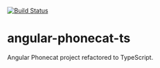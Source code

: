 [![Build Status](https://travis-ci.org/tiagolpadua/angular-phonecat-ts.svg?branch=master)](https://travis-ci.org/tiagolpadua/angular-phonecat-ts)

# angular-phonecat-ts
Angular Phonecat project refactored to TypeScript.


<!---
# A(nother) Best Practices Seed for AngularJS Apps 

This project is an application skeleton for a typical [AngularJS](http://angularjs.org/) web app. 

It has been forked from the [angular-phonecat](https://github.com/angular/angular-phonecat) project and refactored to use the best practices/style guide written and maintained by John Papa -- [Style Guide](https://github.com/johnpapa/angular-styleguide). 

This seed wires together a basic app, two components/controllers and one service.  There is intentnially minimal build infrastructure.

## Audience 
This seed is intended for beginning Angular developers who want a simple app wired together that:

* reflects best practices for real angularjs apps
* does not overwhelm with "unecessary" tools and process

## Getting Started

To get you started you can simply clone the angular-phonecat-styleguided repository and install the dependencies:

### Prerequisites

You need git to clone the angular-seed-styleguided repository. You can get git from [http://git-scm.com/](http://git-scm.com/).

You must have node.js and its package manager (npm) installed.  You can get them from [http://nodejs.org/](http://nodejs.org/).

### Clone angular-phonecat-styleguided

Clone the angular-phonecat-styleguided repository using [git]:

```bash
git clone https://github.com/tiagolpadua/angular-phonecat-styleguided.git
cd angular-phonecat-styleguided
```
or

```bash
git clone --depth=1 angular-phonecat-styleguided
```

### Tool Dependencies

* `npm`, the [node package manager][npm] for build deps.
* `bower`, a [client-side code package manager][bower] for app deps.

`npm` will automatically invoke bower for you.

```bash
npm install
```

This will result in the following third-part modules.
* `node_modules` - contains the npm packages for the tools we need
* `bower_components` - contains the angular framework files

### Run the Application

```bash
npm start
```

Now browse to the app at `http://localhost:8000/client/index.html`.


## Directory Layout

Directory Layout follows the [Style Y140](https://github.com/johnpapa/angular-styleguide/blob/master/a1/README.md#style-y140)

## Testing

There are two kinds of tests in the angular-seed-styleguided application: Unit tests and End to End tests.

### Running Unit Tests

Unit tests are written in [Jasmine][jasmine], and run with [Karma Test Runner][karma]. 

* configuration file: `karma.conf.js`
* test files are next to the code and named: `*.spec.js`.

To run, use the npm script:

```bash
npm test
```

Karma will run and stay running watching files for changes, then rerunning the tests.

If you just want a single run then...

```bash
npm run test-single-run
```

### End to end testing

The angular-seed-styleguided app comes with end-to-end tests written in [Jasmine][jasmine] and run with [Protractor][protractor].
 
* the configuration is found at `protractor-conf.js`
* the end-to-end tests are found alongside the components they are testing.

**NOTE: The webserver must be running to test it start it with:**

```bash
npm start
```
To test, run:

```bash
npm run protractor
```

This will download and install the latest version of the stand-alone WebDriver tool if necessary and run protractor using the configuration file.

## Updating Tools and Packages

You can update the tool dependencies by running:

```bash
npm update
```

This will find the latest versions that match the version ranges specified in the `package.json` file.

You can update the Angular dependencies by running:

```bash
bower update
```

This will find the latest versions that match the version ranges specified in the `bower.json` file.


### Running the App during Development

```bash
npm start
```

This will run your app in an http server accessible at [http://localhost:8000](http://localhost:8000)

## Continuous Integration

### Travis CI

[Travis CI][travis] is a continuous integration service, which can monitor GitHub for new commits
to your repository and execute scripts such as building the app or running tests. The angular-phonecat-styleguided
project contains a Travis configuration file, `.travis.yml`, which will cause Travis to run your
tests when you push to GitHub.

You will need to enable the integration between Travis and GitHub. See the Travis website for more
instruction on how to do this.

## Contact

For more information on AngularJS please check out http://angularjs.org/

[git]: http://git-scm.com/
[bower]: http://bower.io
[npm]: https://www.npmjs.org/
[node]: http://nodejs.org
[protractor]: https://github.com/angular/protractor
[jasmine]: http://jasmine.github.io
[karma]: http://karma-runner.github.io
[travis]: https://travis-ci.org/
[http-server]: https://github.com/nodeapps/http-server
-->
